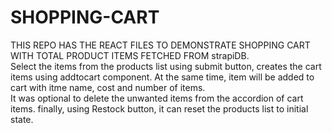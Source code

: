 # SHOPPING-CART

THIS REPO HAS THE REACT  FILES TO DEMONSTRATE SHOPPING  CART WITH TOTAL PRODUCT  ITEMS  FETCHED  FROM strapiDB.  
Select the items from the products list using submit  button, creates the cart items using addtocart component.
At the same time, item will be added to cart with itme name, cost and number of items.  
It was optional to delete the unwanted items from the accordion of cart items.
finally, using Restock button, it can reset the products list to initial state.
